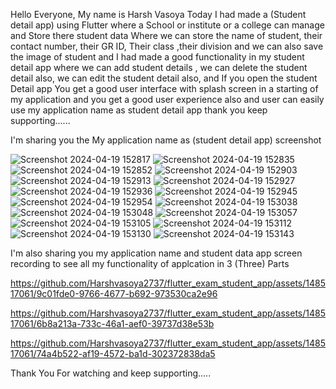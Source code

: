 Hello Everyone, My name is Harsh Vasoya Today I had made a (Student detail app) using Flutter where a School or institute or a college can manage and Store there student data Where we can store the name of student, their contact number, their GR ID, Their class ,their division and we can also save the image of student and I had made a good functionality in my student detail app where we can add student details , we can delete the student detail also, we can edit the student detail also, and If you open the student Detail app You get a good user interface with splash screen in a starting of my application and you get a good user experience also and user can easily use my application name as student detail app thank you keep supporting......

I'm sharing you the My application name as (student detail app) screenshot

![Screenshot 2024-04-19 152817](https://github.com/Harshvasoya2737/flutter_exam_student_app/assets/148517061/b866023f-ec9f-4d8f-8da3-96d6d4740d33)
![Screenshot 2024-04-19 152835](https://github.com/Harshvasoya2737/flutter_exam_student_app/assets/148517061/52535d10-d2dd-4026-ac89-09cca4acc62c)
![Screenshot 2024-04-19 152852](https://github.com/Harshvasoya2737/flutter_exam_student_app/assets/148517061/a3de2cf8-1c7c-4a56-9588-b12ad130f3bd)
![Screenshot 2024-04-19 152903](https://github.com/Harshvasoya2737/flutter_exam_student_app/assets/148517061/321c283f-01f9-4942-b4e5-1ea08fd6a468)
![Screenshot 2024-04-19 152913](https://github.com/Harshvasoya2737/flutter_exam_student_app/assets/148517061/b3684113-d474-46c9-a813-4833f62c5eb2)
![Screenshot 2024-04-19 152927](https://github.com/Harshvasoya2737/flutter_exam_student_app/assets/148517061/bbd15c97-d0e6-430e-becb-f03b4d4af405)
![Screenshot 2024-04-19 152936](https://github.com/Harshvasoya2737/flutter_exam_student_app/assets/148517061/d2ce0af4-f9f9-4560-a6c7-9abd8de6e67c)
![Screenshot 2024-04-19 152945](https://github.com/Harshvasoya2737/flutter_exam_student_app/assets/148517061/446df7a4-7b01-40cd-8b04-0a3dc15cda5b)
![Screenshot 2024-04-19 152954](https://github.com/Harshvasoya2737/flutter_exam_student_app/assets/148517061/1e70f668-ca09-4458-9f10-aa455a34ce47)
![Screenshot 2024-04-19 153038](https://github.com/Harshvasoya2737/flutter_exam_student_app/assets/148517061/22c3ca03-546e-4dd0-8d37-f94e18249e98)
![Screenshot 2024-04-19 153048](https://github.com/Harshvasoya2737/flutter_exam_student_app/assets/148517061/baaa4872-1ef3-41b1-9d65-ab917f265719)
![Screenshot 2024-04-19 153057](https://github.com/Harshvasoya2737/flutter_exam_student_app/assets/148517061/52ce90df-caaa-4956-b222-7d06ca85f0ca)
![Screenshot 2024-04-19 153105](https://github.com/Harshvasoya2737/flutter_exam_student_app/assets/148517061/54bc7fd1-c234-4e46-bf73-53c57af3c71c)
![Screenshot 2024-04-19 153112](https://github.com/Harshvasoya2737/flutter_exam_student_app/assets/148517061/373c3c77-0ccc-4221-b797-f7c9f0606f63)
![Screenshot 2024-04-19 153130](https://github.com/Harshvasoya2737/flutter_exam_student_app/assets/148517061/59eefb51-f934-4394-9850-5fd59618fbe7)
![Screenshot 2024-04-19 153143](https://github.com/Harshvasoya2737/flutter_exam_student_app/assets/148517061/831cebf4-c9b7-46a9-a1dd-1de9fcd5111a)




I'm also sharing you my application name and student data app screen recording to see all my functionality of applcation in 3 (Three) Parts 


https://github.com/Harshvasoya2737/flutter_exam_student_app/assets/148517061/9c01fde0-9766-4677-b692-973530ca2e96


https://github.com/Harshvasoya2737/flutter_exam_student_app/assets/148517061/6b8a213a-733c-46a1-aef0-39737d38e53b


https://github.com/Harshvasoya2737/flutter_exam_student_app/assets/148517061/74a4b522-af19-4572-ba1d-302372838da5

Thank You For watching and keep supporting.....


